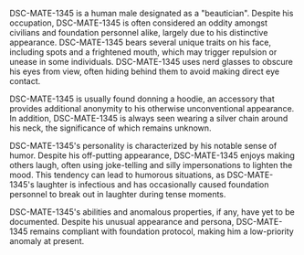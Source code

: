 DSC-MATE-1345 is a human male designated as a "beautician". Despite his occupation, DSC-MATE-1345 is often considered an oddity amongst civilians and foundation personnel alike, largely due to his distinctive appearance. DSC-MATE-1345 bears several unique traits on his face, including spots and a frightened mouth, which may trigger repulsion or unease in some individuals. DSC-MATE-1345 uses nerd glasses to obscure his eyes from view, often hiding behind them to avoid making direct eye contact.

DSC-MATE-1345 is usually found donning a hoodie, an accessory that provides additional anonymity to his otherwise unconventional appearance. In addition, DSC-MATE-1345 is always seen wearing a silver chain around his neck, the significance of which remains unknown.

DSC-MATE-1345's personality is characterized by his notable sense of humor. Despite his off-putting appearance, DSC-MATE-1345 enjoys making others laugh, often using joke-telling and silly impersonations to lighten the mood. This tendency can lead to humorous situations, as DSC-MATE-1345's laughter is infectious and has occasionally caused foundation personnel to break out in laughter during tense moments.

DSC-MATE-1345's abilities and anomalous properties, if any, have yet to be documented. Despite his unusual appearance and persona, DSC-MATE-1345 remains compliant with foundation protocol, making him a low-priority anomaly at present.